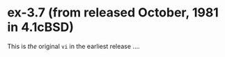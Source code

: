 
# ex-3.7 (from released October, 1981 in 4.1cBSD)

This is *the* original `vi` in the earliest release ....


